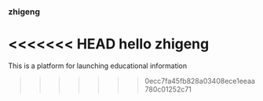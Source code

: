 ### zhigeng
<<<<<<< HEAD
hello zhigeng
=======
This is a platform for launching educational information
>>>>>>> 0ecc7fa45fb828a03408ece1eeaa780c01252c71
